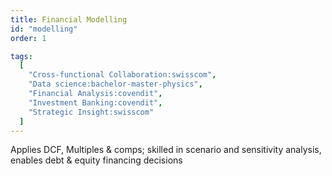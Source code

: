 ```yaml
---
title: Financial Modelling
id: "modelling"
order: 1

tags:
  [
    "Cross-functional Collaboration:swisscom",
    "Data science:bachelor-master-physics",
    "Financial Analysis:covendit",
    "Investment Banking:covendit",
    "Strategic Insight:swisscom"
  ]
---
```


Applies DCF, Multiples & comps; skilled in scenario and sensitivity analysis, enables debt & equity financing decisions
